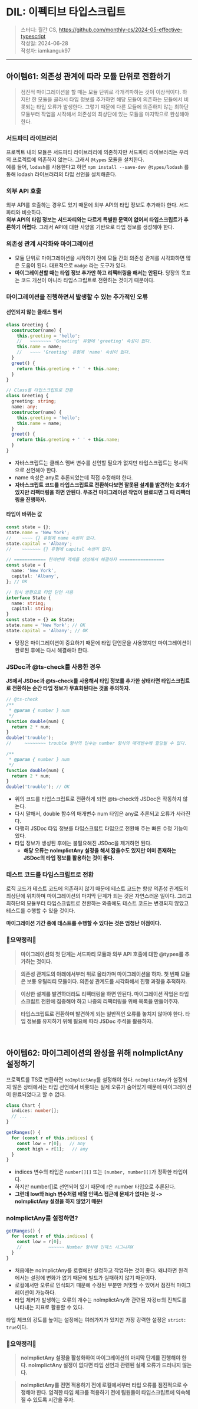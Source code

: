 # DIL: 이펙티브 타입스크립트

> 스터디: 월간 CS, https://github.com/monthly-cs/2024-05-effective-typescript  
> 작성일: 2024-06-28<br/>
> 작성자: iamkanguk97

---

## 아이템61: 의존성 관계에 따라 모듈 단위로 전환하기

> 점진적 마이그레이션을 할 때는 모듈 단위로 각개격파하는 것이 이상적이다. 하지만 한 모듈을 골라서 타입 정보를 추가하면 해당 모듈이 의존하는 모듈에서 비롯되는 타입 오류가 발생한다. 그렇기 때문에 다른 모듈에 의존하지 않는 최하단 모듈부터 작업을 시작해서 의존성의 최상단에 있는 모듈을 마지막으로 완성해야 한다.

### 서드파티 라이브러리

프로젝트 내의 모듈은 서드파티 라이브러리에 의존하지만 서드파티 라이브러리는 우리의 프로젝트에 의존하지 않는다. 그래서 `@types` 모듈을 설치한다.<br/>
예를 들어, `lodash`를 사용한다고 하면 `npm install --save-dev @types/lodash` 를 통해 lodash 라이브러리의 타입 선언을 설치해준다.

### 외부 API 호출

외부 API를 호출하는 경우도 있기 때문에 외부 API의 타입 정보도 추가해야 한다. 서드파티와 비슷하다.<br/>
**외부 API의 타입 정보는 서드파티와는 다르게 특별한 문맥이 없어서 타입스크립트가 추론하기 어렵다.** 그래서 API에 대한 사양을 기반으로 타입 정보를 생성해야 한다.

### 의존성 관계 시각화와 마이그레이션

- 모듈 단위로 마이그레이션을 시작하기 전에 모듈 간의 의존성 관계를 시각화하면 많은 도움이 된다. 대표적으로 `madge` 라는 도구가 있다.
- **마이그레이션할 때는 타입 정보 추가만 하고 리팩터링을 해서는 안된다.** 당장의 목표는 코드 개선이 아니라 타입스크립트로 전환하는 것이기 때문이다.

### 마이그레이션을 진행하면서 발생할 수 있는 추가적인 오류

#### 선언되지 않는 클래스 멤버

```typescript
class Greeting {
  constructor(name) {
    this.greeting = 'hello';
    //   ~~~~~~~~ 'Greeting' 유형에 'greeting' 속성이 없다.
    this.name = name;
    //   ~~~~ 'Greeting' 유형에 'name' 속성이 없다.
  }
  greet() {
    return this.greeting + ' ' + this.name;
  }
}

// Class를 타입스크립트로 전환
class Greeting {
  greeting: string;
  name: any;
  constructor(name) {
    this.greeting = 'hello';
    this.name = name;
  }
  greet() {
    return this.greeting + ' ' + this.name;
  }
}
```

- 자바스크립트는 클래스 멤버 변수를 선언할 필요가 없지만 타입스크립트는 명시적으로 선언해야 한다.
- name 속성은 any로 추론되었는데 직접 수정해야 한다.
- **자바스크립트 코드를 타입스크립트로 전환하다보면 잘못된 설계를 발견하는 효과가 있지만 리팩터링을 하면 안된다. 무조건 마이그레이션 작업이 완료되면 그 때 리팩터링을 진행하자.**

#### 타입이 바뀌는 값

```typescript
const state = {};
state.name = 'New York';
//    ~~~~ {} 유형에 name 속성이 없다.
state.capital = 'Albany';
//    ~~~~~~~ {} 유형에 capital 속성이 없다.

// ============ 한꺼번에 객체를 생성해서 해결하자 =================
const state = {
  name: 'New York',
  capital: 'Albany',
}; // OK

// 임시 방편으로 타입 단언 사용
interface State {
  name: string;
  capital: string;
}
const state = {} as State;
state.name = 'New York'; // OK
state.capital = 'Albany'; // OK
```

- 당장은 마이그레이션이 중요하기 때문에 타입 단언문을 사용했지만 마이그레이션이 완료된 후에는 다시 해결해야 한다.

### JSDoc과 @ts-check를 사용한 경우

**JS에서 JSDoc과 @ts-check를 사용해서 타입 정보를 추가한 상태라면 타입스크립트로 전환하는 순간 타입 정보가 무효화된다는 것을 주의하자.**

```javascript
// @ts-check
/**
 * @param { number } num
 */
function double(num) {
  return 2 * num;
}
double('trouble');
//     ~~~~~~~~ trouble 형식의 인수는 number 형식의 매개변수에 할당될 수 없다.

/**
 * @param { number } num
 */
function double(num) {
  return 2 * num;
}
double('trouble'); // OK
```

- 위의 코드를 타입스크립트로 전환하게 되면 @ts-check와 JSDoc은 작동하지 않는다.
- 다시 말해서, double 함수의 매개변수 num 타입은 any로 추론되고 오류가 사라진다.
- 다행히 JSDoc 타입 정보를 타입스크립트 타입으로 전환해 주는 빠른 수정 기능이 있다.
- 타입 정보가 생성된 후에는 불필요해진 JSDoc을 제거하면 된다.
  - **해당 오류는 noImplictAny 설정을 해서 잡을수도 있지만 이미 존재하는 JSDoc의 타입 정보를 활용하는 것이 좋다.**

### 테스트 코드를 타입스크립트로 전환

로직 코드가 테스트 코드에 의존하지 않기 때문에 테스트 코드는 항상 의존성 관계도의 최상단에 위치하며 마이그레이션의 마지막 단계가 되는 것은 자연스러운 일이다. 그리고 최하단의 모듈부터 타입스크립트로 전환하는 와중에도 테스트 코드는 변경되지 않았고 테스트를 수행할 수 있을 것이다.

**마이그레이션 기간 중에 테스트를 수행할 수 있다는 것은 엄청난 이점이다.**

### 🤔요약정리🤔

> **마이그레이션의 첫 단계는 서드파티 모듈과 외부 API 호출에 대한 @types를 추가하는 것이다.**

> **의존성 관계도의 아래에서부터 위로 올라가며 마이그레이션을 하자. 첫 번째 모듈은 보통 유틸리티 모듈이다. 의존성 관계도를 시각화해서 진행 과정을 추적하자.**

> **이상한 설계를 발견하더라도 리팩터링을 하면 안된다. 마이그레이션 작업은 타입스크립트 전환에 집중해야 하고 나중의 리팩터링을 위해 목록을 만들어주자.**

> **타입스크립트로 전환하며 발견하게 되는 일반적인 오류를 놓치지 않아야 한다. 타입 정보를 유지하기 위해 필요에 따라 JSDoc 주석을 활용하자.**

<br/>

## 아이템62: 마이그레이션의 완성을 위해 noImplictAny 설정하기

프로젝트를 TS로 변환하면 `noImplictAny`를 설정해야 한다. `noImplictAny`가 설정되지 않은 상태에서는 타입 선언에서 비롯되는 실제 오류가 숨어있기 때문에 마이그레이션이 완료되었다고 할 수 없다.

```typescript
class Chart {
  indices: number[];
  // ...
}

getRanges() {
  for (const r of this.indices) {
    const low = r[0];   // any
    const high = r[1];   // any
  }
}
```

- indices 변수의 타입은 `number[][]` 또는 `[number, number][]`가 정확한 타입이다.
- 하지만 number[]로 선언되어 있기 때문에 r은 number 타입으로 추론된다.
- **그런데 low와 high 변수처럼 배열 인덱스 접근에 문제가 없다는 것 -> noImplictAny 설정을 하지 않았기 때문!**

### noImplictAny를 설정하면?

```typescript
getRanges() {
  for (const r of this.indices) {
    const low = r[0];
    //          ~~~~~~ Number 형식에 인덱스 시그니처X
  }
}
```

- 처음에는 noImplictAny를 로컬에만 설정하고 작업하는 것이 좋다. 왜냐하면 원격에서는 설정에 변화가 없기 때문에 빌드가 실패하지 않기 때문이다.
- 로컬에서만 오류로 인식되기 때문에 수정된 부분만 커밋할 수 있어서 점진적 마이그레이션이 가능하다.
- 타입 체커가 발생하는 오류의 개수는 noImplictAny와 관련된 자겅ㅂ의 진척도를 나타내는 지표로 활용할 수 있다.

타입 체크의 강도를 높이는 설정에는 여러가지가 있지만 가장 강력한 설정은 `strict: true`이다.

### 🤔요약정리🤔

> **noImplictAny 설정을 활성화하여 마이그레이션의 마지막 단계를 진행해야 한다. noImplictAny 설정이 없다면 타입 선언과 관련된 실제 오류가 드러나지 않는다.**

> **noImplictAny를 전면 적용하기 전에 로컬에서부터 타입 오류를 점진적으로 수정해야 한다. 엄격한 타입 체크를 적용하기 전에 팀원들이 타입스크립트에 익숙해질 수 있도록 시간을 주자.**
